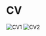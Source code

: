 # CV
<img src="https://i.ibb.co/HXSWj08/CV1.png" alt="CV1" border="0" />
<img src="https://i.ibb.co/56gkFQB/CV2.png" alt="CV2" border="0" />
